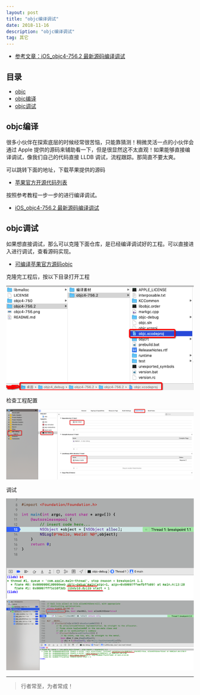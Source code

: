 ```yaml
---
layout: post
title: "objc编译调试"
date: 2018-11-16
description: "objc编译调试"
tag: 其它
---
```





- [参考文章：iOS_objc4-756.2 最新源码编译调试](https://juejin.im/post/5d9c829df265da5ba46f49c9)



## 目录


- [objc](#content1)   
- [objc编译](#content2)   
- [objc调试](#content3) 



<!-- ************************************************ -->
## <a id="content1"></a>objc编译
很多小伙伴在探索底层的时候经常很苦恼，只能靠猜测！稍微灵活一点的小伙伴会通过 Apple 提供的源码来辅助看一下，但是很显然这不太直观！如果能够直接编译调试，像我们自己的代码直接 LLDB 调试，流程跟踪。那简直不要太爽。

可以跳转下面的地址，下载苹果提供的源码
- [苹果官方开源代码列表](https://opensource.apple.com/tarballs/)

按照参考教程一步一步的进行编译调试。
- [iOS_objc4-756.2 最新源码编译调试](https://juejin.im/post/5d9c829df265da5ba46f49c9)



<!-- ************************************************ -->
## <a id="content1"></a>objc调试

如果想直接调试，那么可以克隆下面仓库，是已经编译调试好的工程。可以直接进入进行调试，查看源码实现。
- [可编译苹果官方源码objc](https://github.com/LGCooci/objc4_debug/tree/master)

克隆完工程后，按以下目录打开工程

<img src="/images/tools/tool1.png" alt="img">

检查工程配置

<img src="/images/tools/tool2.png" alt="img">

调试

<img src="/images/tools/tool3.png" alt="img">

<img src="/images/tools/tool4.png" alt="img">









----------
>  行者常至，为者常成！


